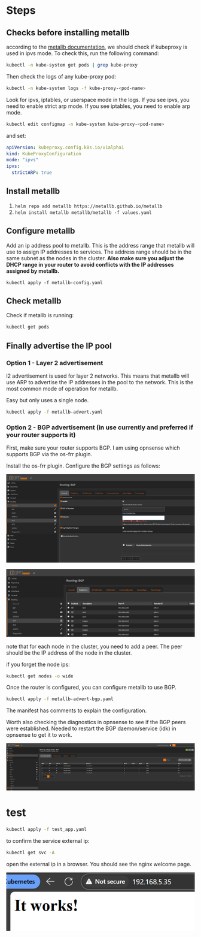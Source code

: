# Steps

## Checks before installing metallb
according to the [metallb documentation](https://metallb.universe.tf/installation/), we should check if kubeproxy is used in ipvs mode. To check this, run the following command:
```bash
kubectl -n kube-system get pods | grep kube-proxy
```
Then check the logs of any kube-proxy pod:
```bash
kubectl -n kube-system logs -f kube-proxy-<pod-name>
```


Look for ipvs, iptables, or userspace mode in the logs. If you see ipvs, you need to enable strict arp mode. If you see iptables, you need to enable arp mode. 

```bash
kubectl edit configmap -n kube-system kube-proxy-<pod-name>
```

and set:
```yaml
apiVersion: kubeproxy.config.k8s.io/v1alpha1
kind: KubeProxyConfiguration
mode: "ipvs"
ipvs:
  strictARP: true
```

## Install metallb

1. `helm repo add metallb https://metallb.github.io/metallb`
2. `helm install metallb metallb/metallb -f values.yaml`

## Configure metallb

Add an ip address pool to metallb. This is the address range that metallb will use to assign IP addresses to services. The address range should be in the same subnet as the nodes in the cluster. **Also make sure you adjust the DHCP range in your router to avoid conflicts with the IP addresses assigned by metallb.**

```shell
kubectl apply -f metallb-config.yaml
```

## Check metallb
Check if metallb is running:
```bash
kubectl get pods
```

## Finally advertise the IP pool


### Option 1  - Layer 2 advertisement
l2 advertisement is used for layer 2 networks. This means that metallb will use ARP to advertise the IP addresses in the pool to the network. This is the most common mode of operation for metallb.

Easy but only uses a single node. 

```bash
kubectl apply -f metallb-advert.yaml
```


### Option 2 - BGP advertisement (in use currently and preferred if your router supports it)

First, make sure your router supports BGP. I am using opnsense which supports BGP via the os-frr plugin.

Install the os-frr plugin. Configure the BGP settings as follows:


![bgp_opnsense_1.png](./assets/bgp_opnsense_1.png)


![bgp_opnsense_2.png](./assets/bgp_opnsense_2.png)

note that for each node in the cluster, you need to add a peer. The peer should be the IP address of the node in the cluster. 

if you forget the node ips:
```bash
kubectl get nodes -o wide
```


Once the router is configured, you can configure metallb to use BGP. 

```bash
kubectl apply -f metallb-advert-bgp.yaml
```

The manifest has comments to explain the configuration.

Worth also checking the diagnostics in opnsense to see if the BGP peers were established. Needed to restart the BGP daemon/service (idk) in opnsense to get it to work.

![bgp_opnsense_3.png](./assets/bgp_opnsense_diagnostics.png)


# test

```bash
kubectl apply -f test_app.yaml
```

to confirm the service external ip:
```bash
kubectl get svc -A
```

open the external ip in a browser. You should see the nginx welcome page. 

![bgp_opnsense_2.png](./assets/bgp_opnsense_test.png)

